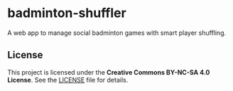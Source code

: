 # badminton-shuffler
A web app to manage social badminton games with smart player shuffling.
## License
This project is licensed under the **Creative Commons BY-NC-SA 4.0 License**. See the [LICENSE](LICENSE) file for details.
